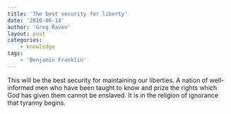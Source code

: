 ```yaml
---
title: 'The best security for liberty'
date: '2010-06-14'
author: 'Greg Raven'
layout: post
categories:
    - knowledge
tags:
    - 'Benjamin Franklin'
---
```


This will be the best security for maintaining our liberties. A nation of well-informed men who have been taught to know and prize the rights which God has given them cannot be enslaved. It is in the religion of ignorance that tyranny begins.